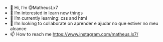 - 👋 Hi, I’m @MatheusLx7
- 👀 I’m interested in learn new things
- 🌱 I’m currently learning: css and html
- 💞️ I’m looking to collaborate on aprender e ajudar no que estiver no meu alcance 
- 📫 How to reach me https://www.instagram.com/matheus.lx7/

<!---
MatheusLx7/MatheusLx7 is a ✨ special ✨ repository because its `README.md` (this file) appears on your GitHub profile.
You can click the Preview link to take a look at your changes.
--->

